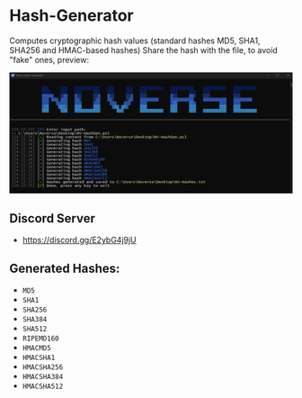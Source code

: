 # Hash-Generator
Computes cryptographic hash values (standard hashes MD5, SHA1, SHA256 and HMAC-based hashes) Share the hash with the file, to avoid "fake" ones, preview:

![hashpre](https://github.com/5Noxi/Hash-Generator/blob/main/NV-Hash.png?raw=true)

## Discord Server 
- https://discord.gg/E2ybG4j9jU
## Generated Hashes:
- `MD5`
- `SHA1`
- `SHA256`
- `SHA384`
- `SHA512`
- `RIPEMD160`
- `HMACMD5`
- `HMACSHA1`
- `HMACSHA256`
- `HMACSHA384`
- `HMACSHA512`
